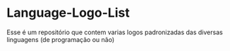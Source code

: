 # Language-Logo-List
Esse é um repositório que contem varias logos padronizadas das diversas linguagens (de programação ou não)
